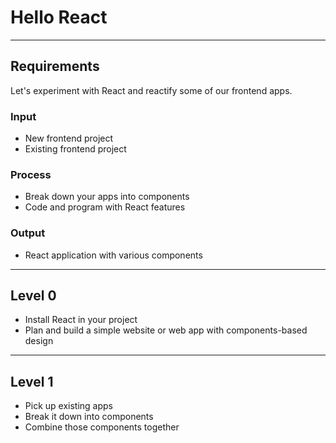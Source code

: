 # Hello React

--------------------------------------------------------------------------------

## Requirements

Let's experiment with React and reactify some of our frontend apps.

### Input

- New frontend project
- Existing frontend project

### Process

- Break down your apps into components
- Code and program with React features

### Output

- React application with various components

--------------------------------------------------------------------------------

## Level 0

- Install React in your project
- Plan and build a simple website or web app with components-based design

--------------------------------------------------------------------------------

## Level 1

- Pick up existing apps
- Break it down into components
- Combine those components together
